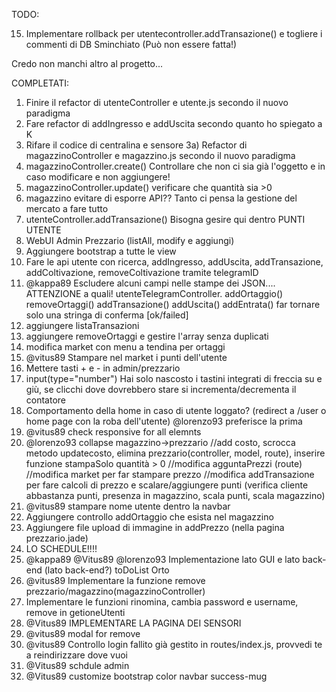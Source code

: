 TODO:

15) Implementare rollback per utentecontroller.addTransazione() e togliere i commenti di DB Sminchiato (Può non essere fatta!)

Credo non manchi altro al progetto...

COMPLETATI:
1) Finire il refactor di utenteController e utente.js secondo il nuovo paradigma
2) Fare refactor di addIngresso e addUscita secondo quanto ho spiegato a K
3) Rifare il codice di centralina e sensore
3a) Refactor di magazzinoController e magazzino.js secondo il nuovo paradigma
4) magazzinoController.create() Controllare che non ci sia già l'oggetto e in caso modificare e non aggiungere!
5) magazzinoController.update() verificare che quantità sia >0
6) magazzino evitare di esporre API?? Tanto ci pensa la gestione del mercato a fare tutto
7) utenteController.addTransazione() Bisogna gesire qui dentro PUNTI UTENTE
8) WebUI Admin Prezzario (listAll, modify e aggiungi)
9) Aggiungere bootstrap a tutte le view
10) Fare le api utente con ricerca, addIngresso, addUscita, addTransazione, addColtivazione, removeColtivazione tramite telegramID
11) @kappa89 Escludere alcuni campi nelle stampe dei JSON.... ATTENZIONE a quali!
    utenteTelegramController.
        addOrtaggio()
        removeOrtaggi()
        addTransazione()
        addUscita()
        addEntrata()
        far tornare solo una stringa di conferma [ok/failed]
12) aggiungere listaTransazioni
13) aggiungere removeOrtaggi e gestire l'array senza duplicati
14) modifica market con menu a tendina per ortaggi
16) @vitus89 Stampare nel market i punti dell'utente
17) Mettere tasti + e - in admin/prezzario
18) input(type="number") Hai solo nascosto i tastini integrati di freccia su e giù, se clicchi dove dovrebbero stare si incrementa/decrementa il contatore
19) Comportamento della home in caso di utente loggato? (redirect a /user o home page con la roba dell'utente) @lorenzo93 preferisce la prima
20) @vitus89 check responsive for all elemnts
21) @lorenzo93 collapse magazzino->prezzario
    //add costo, scrocca metodo updatecosto, elimina prezzario(controller, model, route), inserire funzione stampaSolo quantità > 0
    //modifica agguntaPrezzi (route)
    //modifica market per far stampare prezzo
    //modifica addTransazione per fare calcoli di prezzo e scalare/aggiungere punti (verifica cliente abbastanza punti, presenza in magazzino, scala punti, scala magazzino)
22) @vitus89 stampare nome utente dentro la navbar
23) Aggiungere controllo addOrtaggio che esista nel magazzino
24) Aggiungere file upload di immagine in addPrezzo (nella pagina prezzario.jade)
25) LO SCHEDULE!!!!
26) @kappa89 @Vitus89 @lorenzo93 Implementazione lato GUI e lato back-end (lato back-end?) toDoList Orto
27) @vitus89 Implementare la funzione remove prezzario/magazzino(magazzinoController)
28) Implementare le funzioni rinomina, cambia password e username, remove in getioneUtenti
29) @Vitus89 IMPLEMENTARE LA PAGINA DEI SENSORI
30) @vitus89 modal for remove
31) @vitus89 Controllo login fallito già gestito in routes/index.js, provvedi te a reindirizzare dove vuoi
32) @Vitus89 schdule admin
33) @Vitus89 customize bootstrap color navbar success-mug